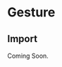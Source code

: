 # Gesture

<ComponentTabbedLinks slug={__slug} />

## Import

<ExperimentalWarning />

<ComponentImport tagName="vds-gesture" />

Coming Soon.
